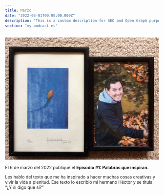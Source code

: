```yaml
---
title: Marzo
date: "2022-03-01T00:00:00.000Z"
description: "This is a custom description for SEO and Open Graph purposes, rather than the default generated excerpt. Simply add a description field to the frontmatter."
section: "my-podcast-es"
---
```


![Lucy](../images/mar22.jpg)

El 6 de marzo del 2022 publiqué el **Episodio #1: Palabras que inspiran.**

Les hablo del texto que me ha inspirado a hacer muchas cosas creativas y vivir la vida a plenitud. Ese texto lo escribió mi hermano Héctor y se titula “¿Y si digo que sí?”
